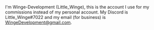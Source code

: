I'm Winge-Development (Little_Winge), this is the account I use for my commissions instead of my personal account. My Discord is Little_Winge#7022 and my email (for business) is WingeDevelopment@gmail.com.
